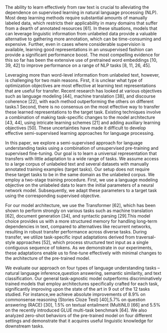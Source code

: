 The ability to learn effectively from raw text is crucial to alleviating the dependence on supervised learning in natural language processing (NLP). Most deep learning methods require substantial amounts of manually labeled data, which restricts their applicability in many domains that suffer from a dearth of annotated resources [61]. In these situations, models that can leverage linguistic information from unlabeled data provide a valuable alternative to gathering more annotation, which can be time-consuming and expensive. Further, even in cases where considerable supervision is available, learning good representations in an unsupervised fashion can provide a significant
performance boost. The most compelling evidence for this so far has been the extensive use of pretrained word embeddings [10, 39, 42] to improve performance on a range of NLP tasks [8, 11, 26, 45].

Leveraging more than word-level information from unlabeled text, however, is challenging for two main reasons. First, it is unclear what type of optimization objectives are most effective at learning text representations that are useful for transfer. Recent research has looked at various objectives such as language modeling [44], machine translation [38], and discourse coherence [22], with each
method outperforming the others on different tasks.1 Second, there is no consensus on the most effective way to transfer these learned representations to the target task. Existing techniques involve a combination of making task-specific changes to the model architecture [43, 44], using intricate learning schemes [21] and adding auxiliary learning objectives [50]. These uncertainties have made
it difficult to develop effective semi-supervised learning approaches for language processing.

In this paper, we explore a semi-supervised approach for language understanding tasks using a combination of unsupervised pre-training and supervised fine-tuning. Our goal is to learn a universal representation that transfers with little adaptation to a wide range of tasks. We assume access to a large corpus of unlabeled text and several datasets with manually annotated training examples
(target tasks). Our setup does not require these target tasks to be in the same domain as the unlabeled corpus. We employ a two-stage training procedure. First, we use a language modeling objective on the unlabeled data to learn the initial parameters of a neural network model. Subsequently, we adapt these parameters to a target task using the corresponding supervised objective.

For our model architecture, we use the Transformer [62], which has been shown to perform strongly on various tasks such as machine translation [62], document generation [34], and syntactic parsing [29].This model choice provides us with a more structured memory for handling long-term dependencies in text, compared to alternatives like recurrent networks, resulting in robust transfer performance across
diverse tasks. During transfer, we utilize task-specific input adaptations derived from traversal-style approaches [52], which process structured text input as a single contiguous sequence of tokens. As we demonstrate in our experiments, these adaptations enable us to fine-tune effectively with minimal changes to the architecture of the pre-trained model.

We evaluate our approach on four types of language understanding tasks – natural language inference,question answering, semantic similarity, and text classification. Our general task-agnostic model outperforms discriminatively trained models that employ architectures specifically crafted for each task, significantly improving upon the state of the art in 9 out of the 12 tasks studied. For instance,we achieve absolute improvements of 8.9% on commonsense reasoning (Stories Cloze Test) [40],5.7% on question answering (RACE) [30], 1.5% on textual entailment (MultiNLI) [66] and 5.5% on the recently introduced GLUE multi-task benchmark [64]. We also analyzed zero-shot behaviors of the pre-trained model on four different settings and demonstrate that it acquires useful linguistic knowledge for downstream tasks.
